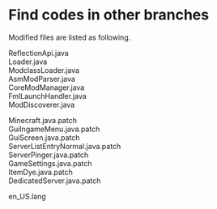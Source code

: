 # Find codes in other branches

Modified files are listed as following.  

ReflectionApi.java  
Loader.java  
ModclassLoader.java  
AsmModParser.java  
CoreModManager.java  
FmlLaunchHandler.java  
ModDiscoverer.java  
  
Minecraft.java.patch  
GuiIngameMenu.java.patch  
GuiScreen.java.patch  
ServerListEntryNormal.java.patch  
ServerPinger.java.patch  
GameSettings.java.patch  
ItemDye.java.patch  
DedicatedServer.java.patch  

en_US.lang  
